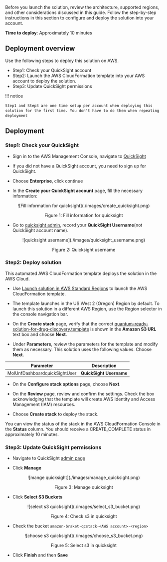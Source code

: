 Before you launch the solution, review the architecture, supported regions, and other considerations discussed in this guide. Follow the step-by-step instructions in this section to configure and deploy the solution into your account.

**Time to deploy**: Approximately 10 minutes

## Deployment overview

Use the following steps to deploy this solution on AWS.

* Step1: Check your QuickSight account
* Step2: Launch the AWS CloudFormation template into your AWS account to deploy the solution.
* Step3: Update QuickSight permissions

!!! notice

    Step1 and Step3 are one time setup per account when deploying this solution for the first time. You don't have to do them when repeating deployment

## Deployment

### Step1: Check your QuickSight

* Sign in to the AWS Management Console, navigate to
[QuickSight](https://quicksight.aws.amazon.com/)

* If you did not have a QuickSight account, you need to sign up for QuickSight.

* Choose **Enterprise**, click continue

* In the **Create your QuickSight account** page, fill the necessary information:

<center>
![Fill information for quicksight](./images/create_quicksight.png)

Figure 1: Fill information for quicksight

</center>

* Go to [quicksight admin](https://us-east-1.quicksight.aws.amazon.com/sn/admin), record your **QuickSight Username**(not QuickSight account name).

<center>
![quicksight username](./images/quicksight_username.png)

Figure 2: Quicksight username

</center>

### Step2: Deploy solution

This automated AWS CloudFormation template deploys the solution in the AWS Cloud.

* Use 
[Launch solution in AWS Standard Regions](https://console.aws.amazon.com/cloudformation/home?region=us-west-2#/stacks/new?stackName=qrsdd-stack) to launch the AWS CloudFormation template.

* The template launches in the US West 2 (Oregon) Region by default. To launch this solution in a different AWS Region, use the Region selector in the console navigation bar.

* On the **Create stack** page, verify that the correct [quantum-ready-solution-for-drug-discovery.template](template.md) is shown in the **Amazon S3 URL** text box and choose **Next**.

* Under **Parameters**, review the parameters for the template and modify them as necessary. This solution uses the following values. Choose **Next**.

<center>

|      Parameter      |   Description |
|:-------------------:|:----:|
| MolUnfDashboardquickSightUser | **QuickSight Username** |

</center>

* On the **Configure stack options** page, choose **Next**.

* On the **Review** page, review and confirm the settings. Check the box acknowledging that the template will create AWS Identity and Access Management (IAM) resources.

* Choose **Create stack** to deploy the stack.

You can view the status of the stack in the AWS CloudFormation Console in the **Status** column. You should receive a CREATE_COMPLETE status in approximately 10 minutes.

### Step3: Update QuickSight permissions

* Navigate to QuickSight [admin page](https://us-east-1.quicksight.aws.amazon.com/sn/admin#aws)

* Click **Manage**

<center>
![mange quicksight](./images/manage_quicksight.png)

Figure 3: Manage quicksight

</center>

* Click **Select S3 Buckets**

<center>
![select s3 quicksight](./images/select_s3_bucket.png)

Figure 4: Check s3 in quicksight

</center>

* Check the bucket `amazon-braket-qcstack-<AWS account>-<region>`

<center>
![choose s3 quicksight](./images/choose_s3_bucket.png)

Figure 5: Select s3 in quicksight

</center>

* Click **Finish** and then **Save**

